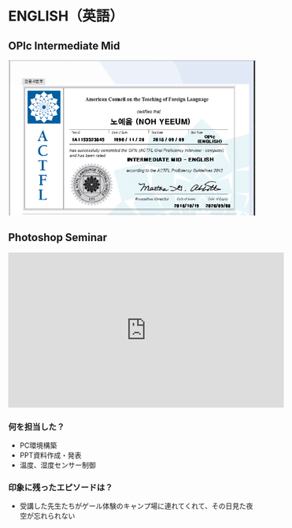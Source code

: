 # ENGLISH（英語）
## OPIc Intermediate Mid
![opic](./cert/OPIC_ENG.PNG "OPIC Intermediate Mid")

## Photoshop Seminar
<iframe width="560" height="315" src="https://www.youtube.com/embed/Dfxz4gGmM2g?si=ICNGki4IdmQpcefQ" title="YouTube video player" frameborder="0" allow="accelerometer; autoplay; clipboard-write; encrypted-media; gyroscope; picture-in-picture; web-share" referrerpolicy="strict-origin-when-cross-origin" allowfullscreen></iframe>

### 何を担当した？
+ PC環境構築
+ PPT資料作成・発表
+ 温度、湿度センサー制御
### 印象に残ったエピソードは？
+ 受講した先生たちがゲール体験のキャンプ場に連れてくれて、その日見た夜空が忘れられない
<br><br><br>

